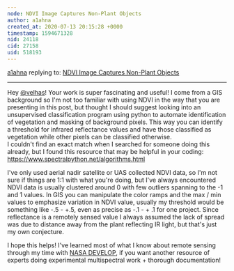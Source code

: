 ```yaml
---
node: NDVI Image Captures Non-Plant Objects
author: a1ahna
created_at: 2020-07-13 20:15:28 +0000
timestamp: 1594671328
nid: 24118
cid: 27158
uid: 518193
---
```




[a1ahna](../profile/a1ahna) replying to: [NDVI Image Captures Non-Plant Objects](../notes/velahs/07-08-2020/ndvi-image-captures-non-plant-objects)

----
Hey [@velhas](/profile/velhas)!  Your work is super fascinating and useful!  I come from a GIS background so I'm not too familiar with using NDVI in the way that you are presenting in this post, but thought I should suggest looking into an unsupervised classification program using python to automate identification of vegetation and masking of background pixels.  This way you can identify a threshold for infrared reflectance values and have those classified as vegetation while other pixels can be classified otherwise.  
I couldn't find an exact match when I searched for someone doing this already, but I found this resource that may be helpful in your coding: https://www.spectralpython.net/algorithms.html

I've only used aerial nadir satellite or UAS collected NDVI data, so I'm not sure if things are 1:1 with what you're doing, but I've always encountered NDVI data is usually clustered around 0 with few outliers spanning to the -1 and 1 values.  In GIS you can manipulate the color ramps and the max / min values to emphasize variation in NDVI value, usually my threshold would be something like -.5 - +.5, even as precise as -.1 - + .1 for one project.  Since reflectance is a remotely sensed value I always assumed the lack of spread was due to distance away from the plant reflecting IR light, but that's just my own conjecture.  

I hope this helps!  I've learned most of what I know about remote sensing through my time with [NASA DEVELOP](https://develop.larc.nasa.gov/), if you want another resource of experts doing experimental multispectral work + thorough documentation!

